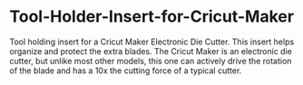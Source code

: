 # Tool-Holder-Insert-for-Cricut-Maker
Tool holding insert for a Cricut Maker Electronic Die Cutter.  This insert helps organize and protect the extra blades.  The Cricut Maker is an electronic die cutter, but unlike most other models, this one can actively drive the rotation of the blade and has a 10x the cutting force of a typical cutter. 
